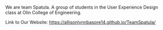 We are team Spatula. A group of students in the User Experience Design class at Olin College of Engineering.

Link to Our Website: https://allisonlynnbasore14.github.io/TeamSpatula/
